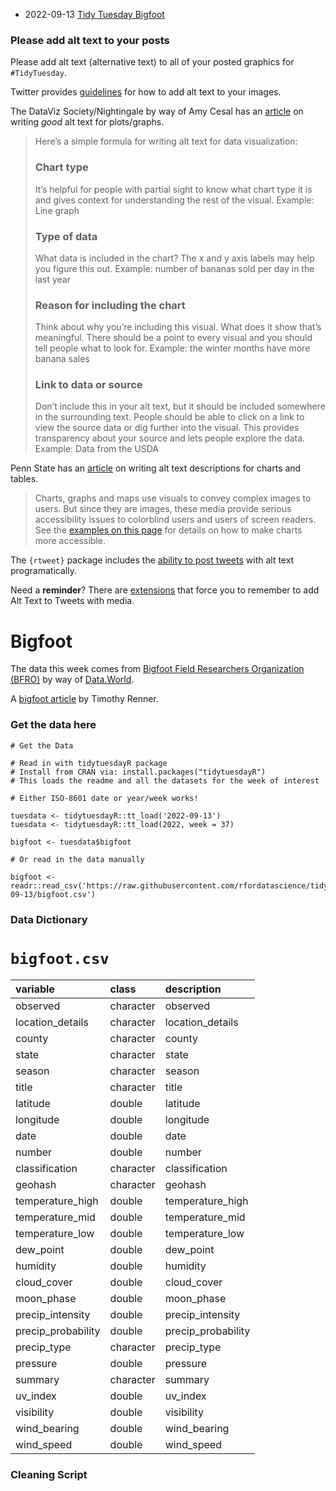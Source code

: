 * 2022-09-13 [Tidy Tuesday Bigfoot](https://hardin47.github.io/TidyTuesday/2022-09-13/bigfoot.html)


### Please add alt text to your posts

Please add alt text (alternative text) to all of your posted graphics for `#TidyTuesday`. 

Twitter provides [guidelines](https://help.twitter.com/en/using-twitter/picture-descriptions) for how to add alt text to your images.

The DataViz Society/Nightingale by way of Amy Cesal has an [article](https://medium.com/nightingale/writing-alt-text-for-data-visualization-2a218ef43f81) on writing _good_ alt text for plots/graphs.

> Here’s a simple formula for writing alt text for data visualization:
> ### Chart type
> It’s helpful for people with partial sight to know what chart type it is and gives context for understanding the rest of the visual.
> Example: Line graph
> ### Type of data
> What data is included in the chart? The x and y axis labels may help you figure this out.
> Example: number of bananas sold per day in the last year
> ### Reason for including the chart
> Think about why you’re including this visual. What does it show that’s meaningful. There should be a point to every visual and you should tell people what to look for.
> Example: the winter months have more banana sales
> ### Link to data or source
> Don’t include this in your alt text, but it should be included somewhere in the surrounding text. People should be able to click on a link to view the source data or dig further into the visual. This provides transparency about your source and lets people explore the data.
> Example: Data from the USDA

Penn State has an [article](https://accessibility.psu.edu/images/charts/) on writing alt text descriptions for charts and tables.

> Charts, graphs and maps use visuals to convey complex images to users. But since they are images, these media provide serious accessibility issues to colorblind users and users of screen readers. See the [examples on this page](https://accessibility.psu.edu/images/charts/) for details on how to make charts more accessible.

The `{rtweet}` package includes the [ability to post tweets](https://docs.ropensci.org/rtweet/reference/post_tweet.html) with alt text programatically.

Need a **reminder**? There are [extensions](https://chrome.google.com/webstore/detail/twitter-required-alt-text/fpjlpckbikddocimpfcgaldjghimjiik/related) that force you to remember to add Alt Text to Tweets with media.

# Bigfoot

The data this week comes from [Bigfoot Field Researchers Organization (BFRO)](https://data.world/timothyrenner/www.bfro.net) by way of [Data.World](https://data.world/timothyrenner/bfro-sightings-data).

A [bigfoot article](https://timothyrenner.github.io/datascience/2017/06/30/finding-bigfoot.html) by Timothy Renner.

### Get the data here

```{r}
# Get the Data

# Read in with tidytuesdayR package 
# Install from CRAN via: install.packages("tidytuesdayR")
# This loads the readme and all the datasets for the week of interest

# Either ISO-8601 date or year/week works!

tuesdata <- tidytuesdayR::tt_load('2022-09-13')
tuesdata <- tidytuesdayR::tt_load(2022, week = 37)

bigfoot <- tuesdata$bigfoot

# Or read in the data manually

bigfoot <- readr::read_csv('https://raw.githubusercontent.com/rfordatascience/tidytuesday/master/data/2022/2022-09-13/bigfoot.csv')

```
### Data Dictionary

# `bigfoot.csv`

|variable           |class     |description |
|:------------------|:---------|:-----------|
|observed           |character |observed              |
|location_details   |character |location_details      |
|county             |character |county                |
|state              |character |state                 |
|season             |character |season                |
|title              |character |title                 |
|latitude           |double    |latitude              |
|longitude          |double    |longitude             |
|date               |double    |date                  |
|number             |double    |number                |
|classification     |character |classification        |
|geohash            |character |geohash               |
|temperature_high   |double    |temperature_high      |
|temperature_mid    |double    |temperature_mid       |
|temperature_low    |double    |temperature_low       |
|dew_point          |double    |dew_point             |
|humidity           |double    |humidity              |
|cloud_cover        |double    |cloud_cover           |
|moon_phase         |double    |moon_phase            |
|precip_intensity   |double    |precip_intensity      |
|precip_probability |double    |precip_probability    |
|precip_type        |character |precip_type           |
|pressure           |double    |pressure              |
|summary            |character |summary               |
|uv_index           |double    |uv_index              |
|visibility         |double    |visibility            |
|wind_bearing       |double    |wind_bearing          |
|wind_speed         |double    |wind_speed            |

### Cleaning Script

